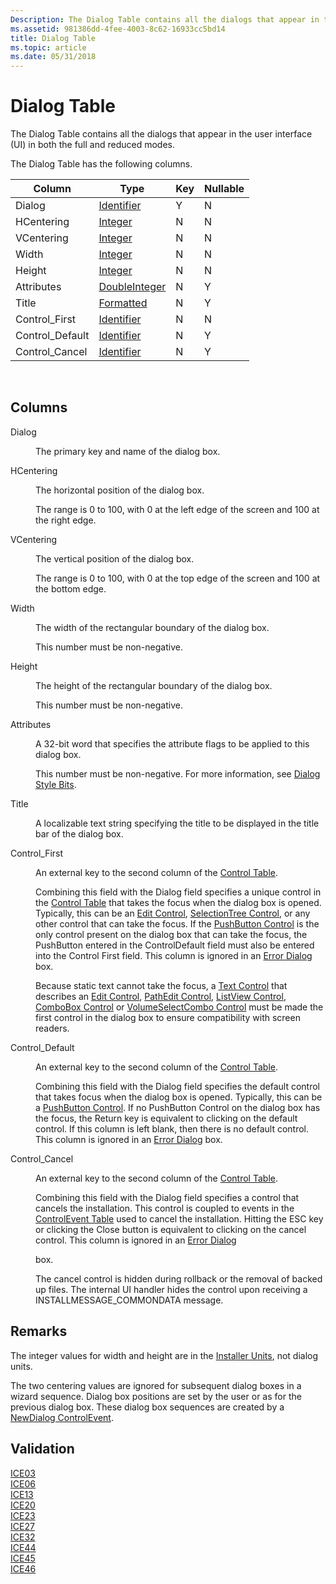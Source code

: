 ```yaml
---
Description: The Dialog Table contains all the dialogs that appear in the user interface (UI) in both the full and reduced modes.
ms.assetid: 981386dd-4fee-4003-8c62-16933cc5bd14
title: Dialog Table
ms.topic: article
ms.date: 05/31/2018
---
```


# Dialog Table

The Dialog Table contains all the dialogs that appear in the user interface (UI) in both the full and reduced modes.

The Dialog Table has the following columns.



| Column           | Type                               | Key | Nullable |
|------------------|------------------------------------|-----|----------|
| Dialog           | [Identifier](identifier.md)       | Y   | N        |
| HCentering       | [Integer](integer.md)             | N   | N        |
| VCentering       | [Integer](integer.md)             | N   | N        |
| Width            | [Integer](integer.md)             | N   | N        |
| Height           | [Integer](integer.md)             | N   | N        |
| Attributes       | [DoubleInteger](doubleinteger.md) | N   | Y        |
| Title            | [Formatted](formatted.md)         | N   | Y        |
| Control\_First   | [Identifier](identifier.md)       | N   | N        |
| Control\_Default | [Identifier](identifier.md)       | N   | Y        |
| Control\_Cancel  | [Identifier](identifier.md)       | N   | Y        |



 

## Columns

<dl> <dt>

<span id="Dialog"></span><span id="dialog"></span><span id="DIALOG"></span>Dialog
</dt> <dd>

The primary key and name of the dialog box.

</dd> <dt>

<span id="HCentering"></span><span id="hcentering"></span><span id="HCENTERING"></span>HCentering
</dt> <dd>

The horizontal position of the dialog box.

The range is 0 to 100, with 0 at the left edge of the screen and 100 at the right edge.

</dd> <dt>

<span id="VCentering"></span><span id="vcentering"></span><span id="VCENTERING"></span>VCentering
</dt> <dd>

The vertical position of the dialog box.

The range is 0 to 100, with 0 at the top edge of the screen and 100 at the bottom edge.

</dd> <dt>

<span id="Width"></span><span id="width"></span><span id="WIDTH"></span>Width
</dt> <dd>

The width of the rectangular boundary of the dialog box.

This number must be non-negative.

</dd> <dt>

<span id="Height"></span><span id="height"></span><span id="HEIGHT"></span>Height
</dt> <dd>

The height of the rectangular boundary of the dialog box.

This number must be non-negative.

</dd> <dt>

<span id="Attributes"></span><span id="attributes"></span><span id="ATTRIBUTES"></span>Attributes
</dt> <dd>

A 32-bit word that specifies the attribute flags to be applied to this dialog box.

This number must be non-negative. For more information, see [Dialog Style Bits](dialog-style-bits.md).

</dd> <dt>

<span id="Title"></span><span id="title"></span><span id="TITLE"></span>Title
</dt> <dd>

A localizable text string specifying the title to be displayed in the title bar of the dialog box.

</dd> <dt>

<span id="Control_First"></span><span id="control_first"></span><span id="CONTROL_FIRST"></span>Control\_First
</dt> <dd>

An external key to the second column of the [Control Table](control-table.md).

Combining this field with the Dialog field specifies a unique control in the [Control Table](control-table.md) that takes the focus when the dialog box is opened. Typically, this can be an [Edit Control](edit-control.md), [SelectionTree Control](selectiontree-control.md), or any other control that can take the focus. If the [PushButton Control](pushbutton-control.md) is the only control present on the dialog box that can take the focus, the PushButton entered in the ControlDefault field must also be entered into the Control First field. This column is ignored in an [Error Dialog](error-dialog.md) box.

Because static text cannot take the focus, a [Text Control](text-control.md) that describes an [Edit Control](edit-control.md), [PathEdit Control](pathedit-control.md), [ListView Control](listview-control.md), [ComboBox Control](combobox-control.md) or [VolumeSelectCombo Control](volumeselectcombo-control.md) must be made the first control in the dialog box to ensure compatibility with screen readers.

</dd> <dt>

<span id="Control_Default"></span><span id="control_default"></span><span id="CONTROL_DEFAULT"></span>Control\_Default
</dt> <dd>

An external key to the second column of the [Control Table](control-table.md).

Combining this field with the Dialog field specifies the default control that takes focus when the dialog box is opened. Typically, this can be a [PushButton Control](pushbutton-control.md). If no PushButton Control on the dialog box has the focus, the Return key is equivalent to clicking on the default control. If this column is left blank, then there is no default control. This column is ignored in an [Error Dialog](error-dialog.md) box.

</dd> <dt>

<span id="Control_Cancel"></span><span id="control_cancel"></span><span id="CONTROL_CANCEL"></span>Control\_Cancel
</dt> <dd>

An external key to the second column of the [Control Table](control-table.md).

Combining this field with the Dialog field specifies a control that cancels the installation. This control is coupled to events in the [ControlEvent Table](controlevent-table.md) used to cancel the installation. Hitting the ESC key or clicking the Close button is equivalent to clicking on the cancel control. This column is ignored in an [Error Dialog](error-dialog.md)

box.

The cancel control is hidden during rollback or the removal of backed up files. The internal UI handler hides the control upon receiving a INSTALLMESSAGE\_COMMONDATA message.

</dd> </dl>

## Remarks

The integer values for width and height are in the [Installer Units](installer-units.md), not dialog units.

The two centering values are ignored for subsequent dialog boxes in a wizard sequence. Dialog box positions are set by the user or as for the previous dialog box. These dialog box sequences are created by a [NewDialog ControlEvent](newdialog-controlevent.md).

## Validation

<dl>

[ICE03](ice03.md)  
[ICE06](ice06.md)  
[ICE13](ice13.md)  
[ICE20](ice20.md)  
[ICE23](ice23.md)  
[ICE27](ice27.md)  
[ICE32](ice32.md)  
[ICE44](ice44.md)  
[ICE45](ice45.md)  
[ICE46](ice46.md)  
</dl>

 

 



